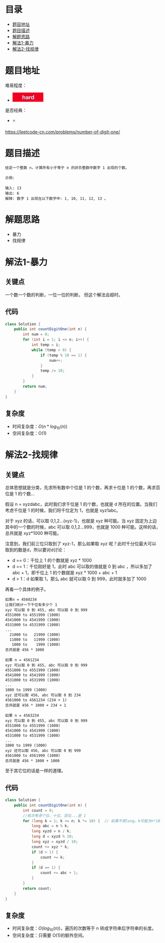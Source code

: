 # 目录
* [题目地址](#题目地址)
* [题目描述](#题目描述)
* [解题思路](#解题思路)
* [解法1-暴力](#解法1-暴力)
* [解法2-找规律](#解法2-找规律)



# 题目地址
难易程度：
- ![hard.jpg](../.images/hard.jpg)

是否经典：
- ⭐️

https://leetcode-cn.com/problems/number-of-digit-one/

# 题目描述
```$xslt
给定一个整数 n，计算所有小于等于 n 的非负整数中数字 1 出现的个数。

示例:

输入: 13
输出: 6 
解释: 数字 1 出现在以下数字中: 1, 10, 11, 12, 13 。
```


# 解题思路
- 暴力
- 找规律


# 解法1-暴力
## 关键点
一个数一个数的判断，一位一位的判断。
但这个解法会超时。


## 代码
```Java
class Solution {
    public int countDigitOne(int n) {
        int num = 0;
        for (int i = 1; i <= n; i++) {
            int temp = i;
            while (temp > 0) {
                if (temp % 10 == 1) {
                    num++;
                }
                temp /= 10;
            }
        }
        return num;
    }
}
```


## 复杂度
- 时间复杂度：$O(n*log_{10}(n))$
- 空间复杂度：O(1)


# 解法2-找规律
## 关键点
总体思想就是分类，先求所有数中个位是 1 的个数，再求十位是 1 的个数，再求百位是 1 的个数...

假设 n = xyzdabc，此时我们求千位是 1 的个数，也就是 d 所在的位置。当我们考虑千位是 1 的时候，我们将千位定为 1，也就是 xyz1abc。

对于 xyz 的话，可以取 0,1,2...(xyz-1)，也就是 xyz 种可能。当 xyz 固定为上边其中的一个数的时候，abc 可以取 0,1,2...999，也就是 1000 种可能。这样的话，总共就是 xyz*1000 种可能。

注意到，我们前三位只取到了 xyz-1，那么如果取 xyz 呢？此时千分位最大可以取到的数是d，所以要对d讨论：
- d == 0：千位上 1 的个数就是 xyz * 1000
- d == 1：千位刚好是 1，此时 abc 可以取的值就是 0 到 abc ，所以多加了 abc + 1，即千位上 1 的个数就是 xyz * 1000 + abc + 1
- d > 1：d 如果取 1，那么 abc 就可以取 0 到 999，此时就多加了 1000

再看一个具体的例子。
```$xslt
如果n = 4560234
让我们统计一下千位有多少个 1
xyz 可以取 0 到 455, abc 可以取 0 到 999
4551000 to 4551999 (1000)
4541000 to 4541999 (1000)
4531000 to 4531999 (1000)
...
  21000 to   21999 (1000)
  11000 to   11999 (1000)    
   1000 to    1999 (1000)
总共就是 456 * 1000

如果 n = 4561234
xyz 可以取 0 到 455, abc 可以取 0 到 999
4551000 to 4551999 (1000)
4541000 to 4541999 (1000)
4531000 to 4531999 (1000)
...
1000 to 1999 (1000)
xyz 还可以取 456, abc 可以取 0 到 234
4561000 to 4561234 (234 + 1)
总共就是 456 * 1000 + 234 + 1

如果 n = 4563234
xyz 可以取 0 到 455, abc 可以取 0 到 999    
4551000 to 4551999 (1000)
4541000 to 4541999 (1000)
4531000 to 4531999 (1000)
...
1000 to 1999 (1000)
xyz 还可以取 456, abc 可以取 0 到 999
4561000 to 4561999 (1000)
总共就是 456 * 1000 + 1000
```

至于其它位的话是一样的道理。

## 代码
```Java
class Solution {
    public int countDigitOne(int n) {
        int count = 0;
        //依次考虑个位、十位、百位...是 1
        for (long k = 1; k <= n; k *= 10) {  // 如果不用long，k可能为n*10，溢出int，导致无限循环
            long abc = n % k;
            long xyzd = n / k;
            long d = xyzd % 10;
            long xyz = xyzd / 10;
            count += xyz * k;
            if (d > 1) {
                count += k;
            }
            if (d == 1) {
                count += abc + 1;
            }
        }
        return count;
    }
}
```


## 复杂度
- 时间复杂度：$O(log_{10}(n))$，遍历的次数等于 n 转成字符串后字符串的长度。
- 空间复杂度：只需要 O(1)的额外空间。